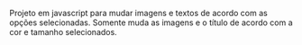 Projeto em javascript para mudar imagens e textos de acordo com as opções selecionadas. 
Somente muda as imagens e o título de acordo com a cor e tamanho selecionados. 
